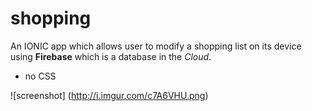 # shopping
An IONIC app which allows user to modify a shopping list on its device using __Firebase__ which is a database in the _Cloud_.

- no CSS

![screenshot]
(http://i.imgur.com/c7A6VHU.png)
